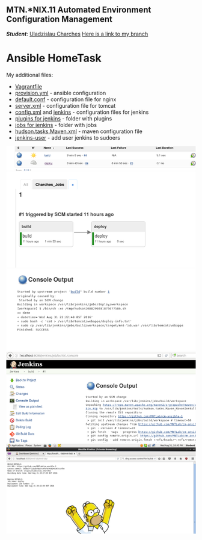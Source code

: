 MTN.*NIX.11 Automated Environment Configuration Management
---

***Student***: [Uladzislau Charches](https://upsa.epam.com/workload/employeeView.do?employeeId=4060741400038705754#emplTab=general)
[Here is a link to my branch](https://github.com/MNTLab/cm-ansible-1/tree/uladzislau_charches)
# Ansible HomeTask

My additional files:
- [Vagrantfile](/vagrant/Vagrantfile)
- [provision.yml](/vagrant/ansible/provision.yml) - ansible configuration
- [default.conf](/vagrant/ansible/default.conf) - configuration file for nginx
- [server.xml](/vagrant/ansible/server.xml) - configuration file for tomcat
- [config.xml](/vagrant/ansible/config.xml) and [jenkins](/vagrant/ansible/jenkins) - configuration files for jenkins
- [plugins for jenkins](/vagrant/ansible/plugins/) - folder with plugins
- [jobs for jenkins](/vagrant/ansible/jobs/)  - folder with jobs
- [hudson.tasks.Maven.xml](/vagrant/ansible/hudson.tasks.Maven.xml) - maven configuration file
- [jenkins-user](/vagrant/ansible/jenkins-user) - add user jenkins to sudoers 


![4](https://github.com/MNTLab/cm-ansible-1/blob/uladzislau_charches/resources/5.png)
![4](https://github.com/MNTLab/cm-ansible-1/blob/uladzislau_charches/resources/4.png)
![3](https://github.com/MNTLab/cm-ansible-1/blob/uladzislau_charches/resources/3.png)
![2](https://github.com/MNTLab/cm-ansible-1/blob/uladzislau_charches/resources/2.png)
![1](https://github.com/MNTLab/cm-ansible-1/blob/uladzislau_charches/resources/1.png)
